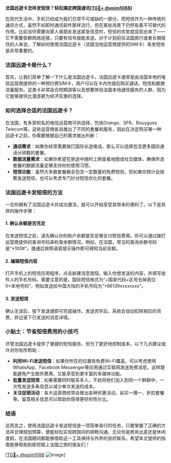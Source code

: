 **法国远遊卡怎样发短信？轻松搞定跨国通讯[[TG💪+ @esim1088](https://t.me/s/esim1088)]**

在现代生活中，手机已经成为我们日常不可或缺的一部分，而短信作为一种传统的通讯方式，虽然不如即时通讯软件那样流行，但在某些场景下仍然有着不可替代的作用。比如当你需要向家人或朋友发送紧急信息时，短信的优势就显现出来了——它不需要依赖网络连接，只要有信号就能发送。对于计划前往法国旅行或者长期居住的人来说，了解如何使用法国远遊卡（法国当地运营商提供的SIM卡）来发短信是非常重要的。

### 法国远遊卡是什么？

首先，让我们简单了解一下什么是法国远遊卡。法国远遊卡通常是由法国本地的电信运营商提供的一种预付费SIM卡，用户可以在卡内充值后购买通话、短信和数据流量服务。这类卡非常适合短期游客以及想要体验法国本地通信服务的人群，因为它能够提供比漫游更为经济实惠的选择。

### 如何选择合适的法国远遊卡？

在法国，有多家知名的电信运营商可供选择，包括Orange、SFR、Bouygues Telecom等。这些运营商各自推出了不同的套餐和服务，因此在决定购买哪一种远遊卡之前，你需要根据自己的需求做出判断：

- **通话需求**：如果你经常需要拨打国际长途电话，那么可以选择包含更多国际通话分钟数的套餐。
- **数据流量需求**：如果你希望在旅途中随时上网查看地图或社交媒体，确保所选套餐的数据流量足够支持你的使用习惯。
- **短信功能**：虽然大多数套餐都会包含一定数量的免费短信，但如果你预计会频繁发送短信，也可以考虑专门针对短信优化的套餐。

### 法国远遊卡发短信的方法

一旦你拥有了法国远遊卡并成功激活，就可以开始享受其带来的便利了。以下是具体的操作步骤：

#### 1. 确认余额是否充足
在发送短信之前，请先确认你的账户余额是否足够支付短信费用。你可以通过拨打运营商提供的查询号码来检查余额情况。例如，在法国，常见的查询余额号码是“*100#”。拨通后按照语音提示操作即可得知当前余额。

#### 2. 编辑短信内容
打开手机上的短信应用程序，点击新建消息按钮。输入你想发送的内容，并填写收件人的手机号码。需要注意的是，国际短信格式为“+国家代码+区号去掉首位0+本地号码”，例如发送给中国大陆的手机号码为“+86139xxxxxxxx”。

#### 3. 发送短信
确认无误后，按下发送键即可完成操作。发送完毕后，系统会自动扣除相应的资费，并记录下已发送的消息详情。

### 小贴士：节省短信费用的小技巧

尽管法国远遊卡提供了便捷的短信服务，但为了更好地控制成本，以下几点建议或许对你有所帮助：

- **利用Wi-Fi发送短信**：如果你所在的位置有免费Wi-Fi覆盖，可以考虑使用WhatsApp、Facebook Messenger等应用通过互联网发送免费消息，这样既能避免产生额外费用，又能享受到更丰富的多媒体功能。
- **批量发送短信**：如果需要同时联系多人，不妨将他们加入到同一个群聊中，一次性发送多条信息以减少单次发送的成本。
- **关注促销活动**：各大运营商经常会推出各种优惠活动，如买一赠一、折扣套餐等，留意相关信息可以帮助你获得更好的性价比。

### 结语

总而言之，使用法国远遊卡发送短信是一项简单易行的任务，只要掌握了正确的方法并合理规划预算，便能轻松实现跨国间的顺畅沟通。无论你是商务出差还是休闲度假，在法国期间都能够借助这一工具保持与外界的良好联系。希望本文提供的指南能够帮助到即将踏上法国之旅的朋友们！

[[TG💪+ @esim1088](https://t.me/s/esim1088) ![Image](https://i.postimg.cc/4NQfJmqS/Snipaste-2025-05-13-00-14-12.png)]